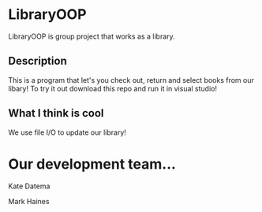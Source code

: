 # LibraryOOP

LibraryOOP is group project that works as a library.

## Description

This is a program that let's you check out, return and select books from our libary! To try it out download this repo and run it in visual studio!

## What I think is cool

We use file I/O to update our library!

# Our development team...

Kate Datema

Mark Haines	

